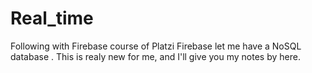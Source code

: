 # Real_time
Following with Firebase course of Platzi
Firebase let me have a NoSQL database . This is realy new for me, and I'll give you my notes by here.
